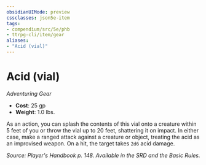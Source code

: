 ```yaml
---
obsidianUIMode: preview
cssclasses: json5e-item
tags:
- compendium/src/5e/phb
- ttrpg-cli/item/gear
aliases: 
- "Acid (vial)"
---
```

# Acid (vial)
*Adventuring Gear*  

- **Cost**: 25 gp
- **Weight**: 1.0 lbs.

As an action, you can splash the contents of this vial onto a creature within 5 feet of you or throw the vial up to 20 feet, shattering it on impact. In either case, make a ranged attack against a creature or object, treating the acid as an improvised weapon. On a hit, the target takes `2d6` acid damage.

*Source: Player's Handbook p. 148. Available in the SRD and the Basic Rules.*